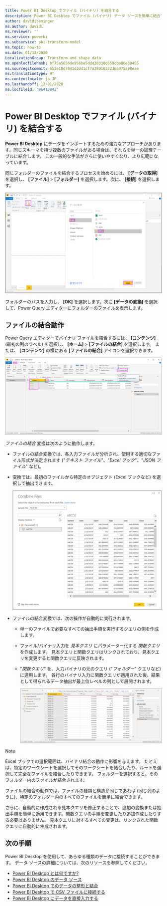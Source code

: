```yaml
---
title: Power BI Desktop でファイル (バイナリ) を結合する
description: Power BI Desktop でファイル (バイナリ) データ ソースを簡単に結合できます
author: davidiseminger
ms.author: davidi
ms.reviewer: ''
ms.service: powerbi
ms.subservice: pbi-transform-model
ms.topic: how-to
ms.date: 01/13/2020
LocalizationGroup: Transform and shape data
ms.openlocfilehash: bf75a5656de956be5ddd38330d659cba06e30455
ms.sourcegitcommit: 653e18d7041d3dd1cf7a38010372366975a98eae
ms.translationtype: HT
ms.contentlocale: ja-JP
ms.lasthandoff: 12/01/2020
ms.locfileid: "96415843"
---
```

# <a name="combine-files-binaries-in-power-bi-desktop"></a>Power BI Desktop でファイル (バイナリ) を結合する

**Power BI Desktop** にデータをインポートするための強力なアプローチがあります。同じスキーマを持つ複数のファイルがある場合は、それらを単一の論理テーブルに結合します。 この一般的な手法がさらに使いやすくなり、より広範になっています。

同じフォルダーのファイルを結合するプロセスを始めるには、 **[データの取得]** を選択し、 **[ファイル]**  >  **[フォルダー]** を選択します。次に、 **[接続]** を選択します。

![フォルダー ファイルへの接続、[データの取得] ダイアログ ボックス、Power BI Desktop](media/desktop-combine-binaries/combine-binaries_1.png)

フォルダーのパスを入力し、 **[OK]** を選択します。次に **[データの変換]** を選択して、Power Query エディターにフォルダーのファイルを表示します。

## <a name="combine-files-behavior"></a>ファイルの結合動作

Power Query エディターでバイナリ ファイルを結合するには、 **[コンテンツ]** (最初の列のラベル) を選択し、 **[ホーム]**  >  **[ファイルの結合]** を選択します。 または、 **[コンテンツ]** の横にある **[ファイルの結合]** アイコンを選択できます。

![[ファイルの結合] コマンド、Power Query エディター、Power BI Desktop](media/desktop-combine-binaries/combine-binaries_2a.png)

*ファイルの結合* 変換は次のように動作します。

* ファイルの結合変換では、各入力ファイルが分析され、使用する適切なファイル形式が決定されます ("*テキスト ファイル*"、"*Excel ブック*"、"*JSON ファイル*" など)。
* 変換では、最初のファイルから特定のオブジェクト (Excel ブックなど) を選択して抽出できます。
  
  ![[ファイルの結合] ダイアログ ボックス、Power Query エディター、Power BI Desktop](media/desktop-combine-binaries/combine-binaries_3.png)
* ファイルの結合変換では、次の操作が自動的に実行されます。
  
  * 単一のファイルで必要なすべての抽出手順を実行するクエリの例を作成します。
  * ファイル/バイナリ入力を *見本クエリ* にパラメーター化する *関数クエリ* を作成します。 見本クエリと関数クエリはリンクされており、見本クエリを変更すると関数クエリに反映されます。
  * "*関数クエリ*" を、入力バイナリの元のクエリ ("*フォルダー*" クエリなど) に適用します。 各行のバイナリ入力に関数クエリが適用された後、結果として得られるデータ抽出が最上位レベルの列として展開されます。

    ![ファイルの結合変換の結果、Power Query エディター、Power BI Desktop](media/desktop-combine-binaries/combine-binaries_4.png)

> [!NOTE]
> Excel ブックでの選択範囲は、バイナリ結合の動作に影響を与えます。 たとえば、特定のワークシートを選択してそのワークシートを結合したり、ルートを選択して完全なファイルを結合したりできます。 フォルダーを選択すると、そのフォルダー内のファイルが結合されます。 

ファイルの結合の動作では、ファイルの種類と構造が同じであれば (同じ列のように)、特定のフォルダー内のすべてのファイルを簡単に結合できます。

さらに、自動的に作成される見本クエリを修正することで、追加の変換または抽出手順を簡単に適用できます。関数クエリの手順を変更したり追加作成したりする必要はありません。 見本クエリに対するすべての変更は、リンクされた関数クエリに自動的に生成されます。

## <a name="next-steps"></a>次の手順

Power BI Desktop を使用して、あらゆる種類のデータに接続することができます。 データ ソースの詳細については、次のリソースを参照してください。

* [Power BI Desktop とは何ですか?](../fundamentals/desktop-what-is-desktop.md)
* [Power BI Desktop のデータ ソース](../connect-data/desktop-data-sources.md)
* [Power BI Desktop でのデータの整形と結合](../connect-data/desktop-shape-and-combine-data.md)
* [Power BI Desktop で CSV ファイルに接続する](../connect-data/desktop-connect-csv.md)
* [Power BI Desktop にデータを直接入力する](../connect-data/desktop-enter-data-directly-into-desktop.md)
